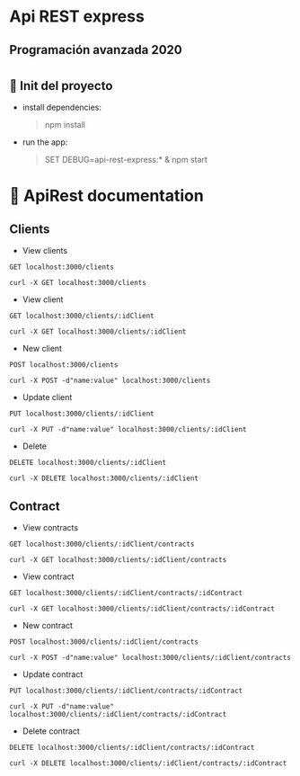 # Api REST express
## Programación avanzada 2020
#


## 🚀 Init del proyecto 

* install dependencies:
     > npm install

* run the app:
     > SET DEBUG=api-rest-express:* & npm start


# 📄 ApiRest documentation

## Clients


* View clients

```
GET localhost:3000/clients
```
```
curl -X GET localhost:3000/clients
```

* View client 

```
GET localhost:3000/clients/:idClient
```
```
curl -X GET localhost:3000/clients/:idClient
```


* New client
```
POST localhost:3000/clients
```
```
curl -X POST -d"name:value" localhost:3000/clients
```

* Update client 
```
PUT localhost:3000/clients/:idClient
```
```
curl -X PUT -d"name:value" localhost:3000/clients/:idClient
```


* Delete 

```
DELETE localhost:3000/clients/:idClient
```

```
curl -X DELETE localhost:3000/clients/:idClient
```


## Contract

* View contracts

```
GET localhost:3000/clients/:idClient/contracts
```

```
curl -X GET localhost:3000/clients/:idClient/contracts
```

* View contract

```
GET localhost:3000/clients/:idClient/contracts/:idContract
```

```
curl -X GET localhost:3000/clients/:idClient/contracts/:idContract
```


* New contract

```
POST localhost:3000/clients/:idClient/contracts
```
```
curl -X POST -d"name:value" localhost:3000/clients/:idClient/contracts
```

* Update contract

```
PUT localhost:3000/clients/:idClient/contracts/:idContract
```

```
curl -X PUT -d"name:value" localhost:3000/clients/:idClient/contracts/:idContract
```

* Delete contract

```
DELETE localhost:3000/clients/:idClient/contracts/:idContract
```

```
curl -X DELETE localhost:3000/clients/:idClient/contracts/:idContract
```